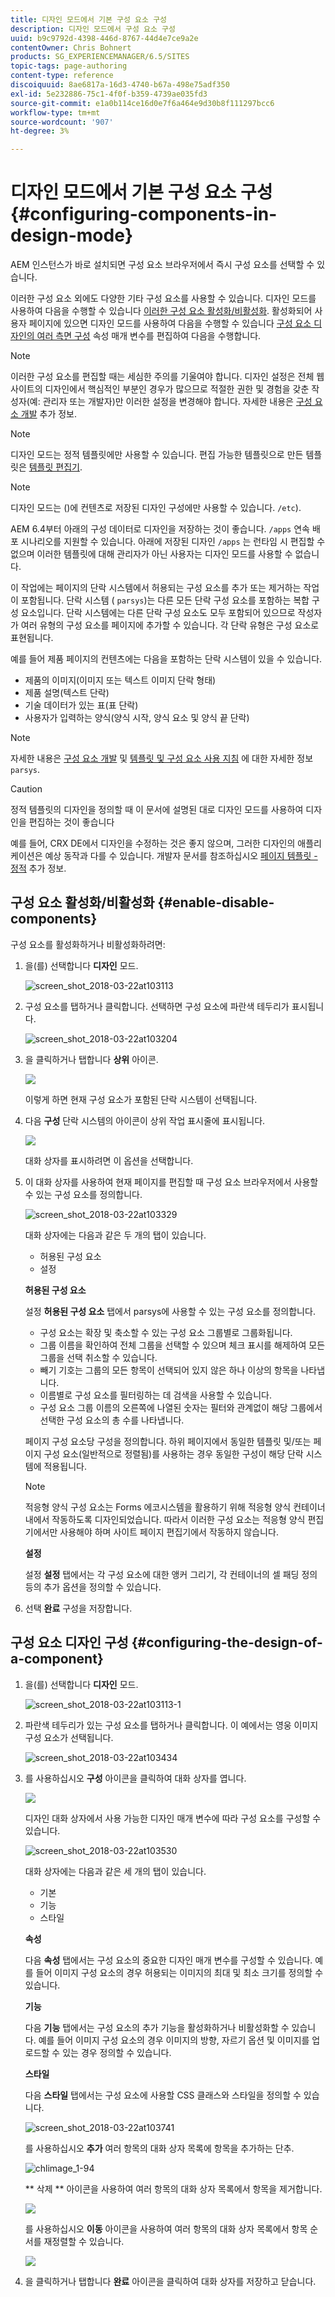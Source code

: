 ```yaml
---
title: 디자인 모드에서 기본 구성 요소 구성
description: 디자인 모드에서 구성 요소 구성
uuid: b9c9792d-4398-446d-8767-44d4e7ce9a2e
contentOwner: Chris Bohnert
products: SG_EXPERIENCEMANAGER/6.5/SITES
topic-tags: page-authoring
content-type: reference
discoiquuid: 8ae6817a-16d3-4740-b67a-498e75adf350
exl-id: 5e232886-75c1-4f0f-b359-4739ae035fd3
source-git-commit: e1a0b114ce16d0e7f6a464e9d30b8f111297bcc6
workflow-type: tm+mt
source-wordcount: '907'
ht-degree: 3%

---
```


# 디자인 모드에서 기본 구성 요소 구성{#configuring-components-in-design-mode}

AEM 인스턴스가 바로 설치되면 구성 요소 브라우저에서 즉시 구성 요소를 선택할 수 있습니다.

이러한 구성 요소 외에도 다양한 기타 구성 요소를 사용할 수 있습니다. 디자인 모드를 사용하여 다음을 수행할 수 있습니다 [이러한 구성 요소 활성화/비활성화](#enable-disable-components). 활성화되어 사용자 페이지에 있으면 디자인 모드를 사용하여 다음을 수행할 수 있습니다 [구성 요소 디자인의 여러 측면 구성](#configuring-the-design-of-a-component) 속성 매개 변수를 편집하여 다음을 수행합니다.

>[!NOTE]
>
>이러한 구성 요소를 편집할 때는 세심한 주의를 기울여야 합니다. 디자인 설정은 전체 웹 사이트의 디자인에서 핵심적인 부분인 경우가 많으므로 적절한 권한 및 경험을 갖춘 작성자(예: 관리자 또는 개발자)만 이러한 설정을 변경해야 합니다. 자세한 내용은 [구성 요소 개발](/help/sites-developing/components.md) 추가 정보.

>[!NOTE]
>
>디자인 모드는 정적 템플릿에만 사용할 수 있습니다. 편집 가능한 템플릿으로 만든 템플릿은 [템플릿 편집기](/help/sites-authoring/templates.md).

>[!NOTE]
>
>디자인 모드는 ()에 컨텐츠로 저장된 디자인 구성에만 사용할 수 있습니다. `/etc`).
>
>AEM 6.4부터 아래의 구성 데이터로 디자인을 저장하는 것이 좋습니다. `/apps` 연속 배포 시나리오를 지원할 수 있습니다. 아래에 저장된 디자인 `/apps` 는 런타임 시 편집할 수 없으며 이러한 템플릿에 대해 관리자가 아닌 사용자는 디자인 모드를 사용할 수 없습니다.

이 작업에는 페이지의 단락 시스템에서 허용되는 구성 요소를 추가 또는 제거하는 작업이 포함됩니다. 단락 시스템 ( `parsys`)는 다른 모든 단락 구성 요소를 포함하는 복합 구성 요소입니다. 단락 시스템에는 다른 단락 구성 요소도 모두 포함되어 있으므로 작성자가 여러 유형의 구성 요소를 페이지에 추가할 수 있습니다. 각 단락 유형은 구성 요소로 표현됩니다.

예를 들어 제품 페이지의 컨텐츠에는 다음을 포함하는 단락 시스템이 있을 수 있습니다.

* 제품의 이미지(이미지 또는 텍스트 이미지 단락 형태)
* 제품 설명(텍스트 단락)
* 기술 데이터가 있는 표(표 단락)
* 사용자가 입력하는 양식(양식 시작, 양식 요소 및 양식 끝 단락)

>[!NOTE]
>
>자세한 내용은 [구성 요소 개발](/help/sites-developing/components.md) 및 [템플릿 및 구성 요소 사용 지침](/help/sites-developing/dev-guidelines-bestpractices.md#guidelines-for-using-templates-and-components) 에 대한 자세한 정보 `parsys`.

>[!CAUTION]
>
>정적 템플릿의 디자인을 정의할 때 이 문서에 설명된 대로 디자인 모드를 사용하여 디자인을 편집하는 것이 좋습니다
>
>예를 들어, CRX DE에서 디자인을 수정하는 것은 좋지 않으며, 그러한 디자인의 애플리케이션은 예상 동작과 다를 수 있습니다. 개발자 문서를 참조하십시오 [페이지 템플릿 - 정적](/help/sites-developing/page-templates-static.md#how-template-designs-are-applied) 추가 정보.

## 구성 요소 활성화/비활성화 {#enable-disable-components}

구성 요소를 활성화하거나 비활성화하려면:

1. 을(를) 선택합니다 **디자인** 모드.

   ![screen_shot_2018-03-22at103113](assets/screen_shot_2018-03-22at103113.png)

1. 구성 요소를 탭하거나 클릭합니다. 선택하면 구성 요소에 파란색 테두리가 표시됩니다.

   ![screen_shot_2018-03-22at103204](assets/screen_shot_2018-03-22at103204.png)

1. 을 클릭하거나 탭합니다 **상위** 아이콘.

   ![](do-not-localize/screen_shot_2018-03-22at103204.png)

   이렇게 하면 현재 구성 요소가 포함된 단락 시스템이 선택됩니다.

1. 다음 **구성** 단락 시스템의 아이콘이 상위 작업 표시줄에 표시됩니다.

   ![](do-not-localize/screen_shot_2018-03-22at103256.png)

   대화 상자를 표시하려면 이 옵션을 선택합니다.

1. 이 대화 상자를 사용하여 현재 페이지를 편집할 때 구성 요소 브라우저에서 사용할 수 있는 구성 요소를 정의합니다.

   ![screen_shot_2018-03-22at103329](assets/screen_shot_2018-03-22at103329.png)

   대화 상자에는 다음과 같은 두 개의 탭이 있습니다.

   * 허용된 구성 요소
   * 설정

   **허용된 구성 요소**

   설정 **허용된 구성 요소** 탭에서 parsys에 사용할 수 있는 구성 요소를 정의합니다.

   * 구성 요소는 확장 및 축소할 수 있는 구성 요소 그룹별로 그룹화됩니다.
   * 그룹 이름을 확인하여 전체 그룹을 선택할 수 있으며 체크 표시를 해제하여 모든 그룹을 선택 취소할 수 있습니다.
   * 빼기 기호는 그룹의 모든 항목이 선택되어 있지 않은 하나 이상의 항목을 나타냅니다.
   * 이름별로 구성 요소를 필터링하는 데 검색을 사용할 수 있습니다.
   * 구성 요소 그룹 이름의 오른쪽에 나열된 숫자는 필터와 관계없이 해당 그룹에서 선택한 구성 요소의 총 수를 나타냅니다.

   페이지 구성 요소당 구성을 정의합니다. 하위 페이지에서 동일한 템플릿 및/또는 페이지 구성 요소(일반적으로 정렬됨)를 사용하는 경우 동일한 구성이 해당 단락 시스템에 적용됩니다.

   >[!NOTE]
   >
   >적응형 양식 구성 요소는 Forms 에코시스템을 활용하기 위해 적응형 양식 컨테이너 내에서 작동하도록 디자인되었습니다. 따라서 이러한 구성 요소는 적응형 양식 편집기에서만 사용해야 하며 사이트 페이지 편집기에서 작동하지 않습니다.

   **설정**

   설정 **설정** 탭에서는 각 구성 요소에 대한 앵커 그리기, 각 컨테이너의 셀 패딩 정의 등의 추가 옵션을 정의할 수 있습니다.

1. 선택 **완료** 구성을 저장합니다.

## 구성 요소 디자인 구성 {#configuring-the-design-of-a-component}

1. 을(를) 선택합니다 **디자인** 모드.

   ![screen_shot_2018-03-22at103113-1](assets/screen_shot_2018-03-22at103113-1.png)

1. 파란색 테두리가 있는 구성 요소를 탭하거나 클릭합니다. 이 예에서는 영웅 이미지 구성 요소가 선택됩니다.

   ![screen_shot_2018-03-22at103434](assets/screen_shot_2018-03-22at103434.png)

1. 를 사용하십시오 **구성** 아이콘을 클릭하여 대화 상자를 엽니다.

   ![](do-not-localize/screen_shot_2018-03-22at103256-1.png)

   디자인 대화 상자에서 사용 가능한 디자인 매개 변수에 따라 구성 요소를 구성할 수 있습니다.

   ![screen_shot_2018-03-22at103530](assets/screen_shot_2018-03-22at103530.png)

   대화 상자에는 다음과 같은 세 개의 탭이 있습니다.

   * 기본
   * 기능
   * 스타일

   **속성**

   다음 **속성** 탭에서는 구성 요소의 중요한 디자인 매개 변수를 구성할 수 있습니다. 예를 들어 이미지 구성 요소의 경우 허용되는 이미지의 최대 및 최소 크기를 정의할 수 있습니다.

   **기능**

   다음 **기능** 탭에서는 구성 요소의 추가 기능을 활성화하거나 비활성화할 수 있습니다. 예를 들어 이미지 구성 요소의 경우 이미지의 방향, 자르기 옵션 및 이미지를 업로드할 수 있는 경우 정의할 수 있습니다.

   **스타일**

   다음 **스타일** 탭에서는 구성 요소에 사용할 CSS 클래스와 스타일을 정의할 수 있습니다.

   ![screen_shot_2018-03-22at103741](assets/screen_shot_2018-03-22at103741.png)

   를 사용하십시오 **추가** 여러 항목의 대화 상자 목록에 항목을 추가하는 단추.

   ![chlimage_1-94](assets/chlimage_1-94.png)

   ** 삭제 ** 아이콘을 사용하여 여러 항목의 대화 상자 목록에서 항목을 제거합니다.

   ![](do-not-localize/screen_shot_2018-03-22at103809.png)

   를 사용하십시오 **이동** 아이콘을 사용하여 여러 항목의 대화 상자 목록에서 항목 순서를 재정렬할 수 있습니다.

   ![](do-not-localize/screen_shot_2018-03-22at103816.png)

1. 을 클릭하거나 탭합니다 **완료** 아이콘을 클릭하여 대화 상자를 저장하고 닫습니다.
